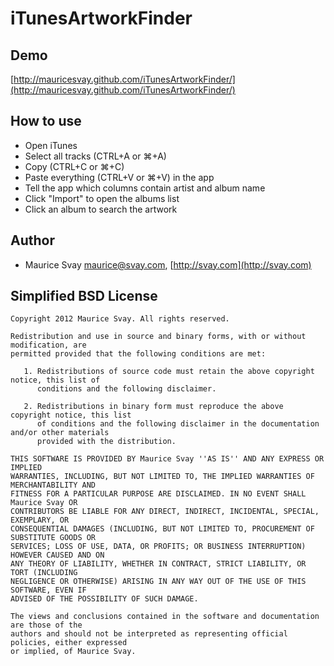 iTunesArtworkFinder
===================

Demo
----
[http://mauricesvay.github.com/iTunesArtworkFinder/](http://mauricesvay.github.com/iTunesArtworkFinder/)

How to use
----------

- Open iTunes
- Select all tracks (CTRL+A or ⌘+A)
- Copy (CTRL+C or ⌘+C)
- Paste everything (CTRL+V or ⌘+V) in the app
- Tell the app which columns contain artist and album name
- Click "Import" to open the albums list
- Click an album to search the artwork

Author
------

* Maurice Svay <maurice@svay.com>, [http://svay.com](http://svay.com)

Simplified BSD License
----------------------

    Copyright 2012 Maurice Svay. All rights reserved.

    Redistribution and use in source and binary forms, with or without modification, are
    permitted provided that the following conditions are met:

       1. Redistributions of source code must retain the above copyright notice, this list of
          conditions and the following disclaimer.

       2. Redistributions in binary form must reproduce the above copyright notice, this list
          of conditions and the following disclaimer in the documentation and/or other materials
          provided with the distribution.

    THIS SOFTWARE IS PROVIDED BY Maurice Svay ''AS IS'' AND ANY EXPRESS OR IMPLIED
    WARRANTIES, INCLUDING, BUT NOT LIMITED TO, THE IMPLIED WARRANTIES OF MERCHANTABILITY AND
    FITNESS FOR A PARTICULAR PURPOSE ARE DISCLAIMED. IN NO EVENT SHALL Maurice Svay OR
    CONTRIBUTORS BE LIABLE FOR ANY DIRECT, INDIRECT, INCIDENTAL, SPECIAL, EXEMPLARY, OR
    CONSEQUENTIAL DAMAGES (INCLUDING, BUT NOT LIMITED TO, PROCUREMENT OF SUBSTITUTE GOODS OR
    SERVICES; LOSS OF USE, DATA, OR PROFITS; OR BUSINESS INTERRUPTION) HOWEVER CAUSED AND ON
    ANY THEORY OF LIABILITY, WHETHER IN CONTRACT, STRICT LIABILITY, OR TORT (INCLUDING
    NEGLIGENCE OR OTHERWISE) ARISING IN ANY WAY OUT OF THE USE OF THIS SOFTWARE, EVEN IF
    ADVISED OF THE POSSIBILITY OF SUCH DAMAGE.

    The views and conclusions contained in the software and documentation are those of the
    authors and should not be interpreted as representing official policies, either expressed
    or implied, of Maurice Svay.
